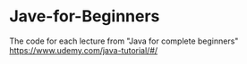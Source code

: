 Jave-for-Beginners
==================

The code for each lecture from "Java for complete beginners"
https://www.udemy.com/java-tutorial/#/

